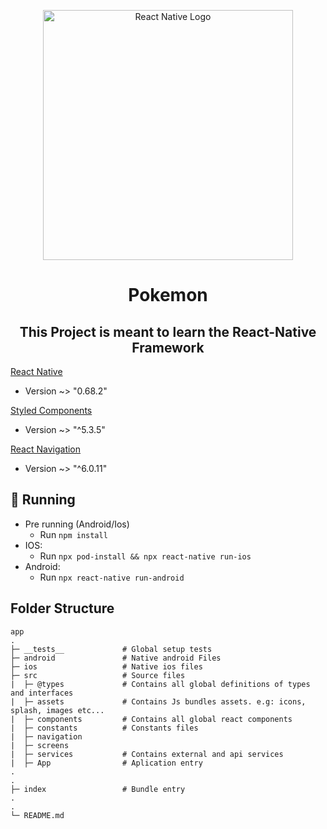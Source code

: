 <p align='center'>
    <img 
         width='400px'
     src='https://upload.wikimedia.org/wikipedia/commons/thumb/a/a7/React-icon.svg/1200px-React-icon.svg.png' alt='React Native Logo' />
 </p>

<h1 align='center'>
    Pokemon
</h1>


<h2 align='center'> This Project is meant to learn the React-Native Framework </h2>



 
 
[React Native](https://reactnative.dev)
- Version ~> "0.68.2"

[Styled Components](https://styled-components.com/docs)
- Version ~> "^5.3.5"

[React Navigation](https://reactnavigation.org/docs/typescript/)
- Version ~> "^6.0.11"

## :pushpin: Running

- Pre running (Android/Ios)
  - Run `npm install`
- IOS: 
  - Run `npx pod-install && npx react-native run-ios`
- Android:
  - Run `npx react-native run-android`

## Folder Structure

```plaintext
app
.
├─ __tests__             # Global setup tests
├─ android               # Native android Files
├─ ios                   # Native ios files
├─ src                   # Source files
|  ├─ @types             # Contains all global definitions of types and interfaces
|  ├─ assets             # Contains Js bundles assets. e.g: icons, splash, images etc...
|  ├─ components         # Contains all global react components
|  ├─ constants          # Constants files
|  ├─ navigation
|  ├─ screens
|  ├─ services           # Contains external and api services
|  ├─ App                # Aplication entry
.
.
├─ index                 # Bundle entry
.
.
└─ README.md

```
